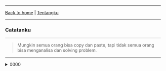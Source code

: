 * * *
[Back to home](https://gand0r.my.id/) | [Tentangku](https://gand0r.github.io/)
* * *

### Catatanku

* * *

> Mungkin semua orang bisa copy dan paste, tapi tidak semua orang bisa menganalisa dan solving problem.


* * *

<details><summary>0000</summary>
<p>
   
   mengganti Dns dengan menggunakan wmic (sudah di coba di windows 7 sp1)
    
   - wmic nicconfig where (IPEnabled=TRUE) call SetDNSServerSearchOrder ()
   - wmic nicconfig where (IPEnabled=TRUE) call SetDNSServerSearchOrder ("8.8.8.8", "8.8.4.4")
   
</p>
</details>
